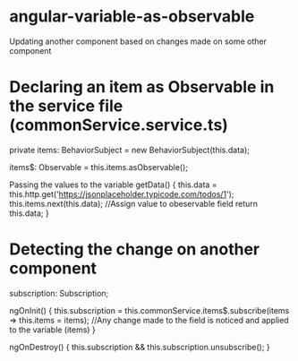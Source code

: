 # angular-variable-as-observable
Updating another component based on changes made on some other component


# Declaring an item as Observable in the service file (commonService.service.ts)
private items: BehaviorSubject<any> = new BehaviorSubject<any>(this.data);
  
items$: Observable<any> = this.items.asObservable();

Passing the values to the variable
getData() {
    this.data = this.http.get('https://jsonplaceholder.typicode.com/todos/1');
    this.items.next(this.data); //Assign value to obeservable field
    return this.data;
}
  
# Detecting the change on another component
subscription: Subscription;

ngOnInit() {
    this.subscription = this.commonService.items$.subscribe(items => this.items = items);
    //Any change made to the field is noticed and applied to the variable (items)
}

ngOnDestroy() {
    this.subscription && this.subscription.unsubscribe();
}
  
